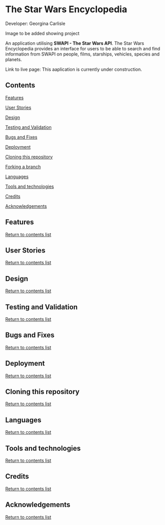 # The Star Wars Encyclopedia
Developer: Georgina Carlisle

Image to be added showing project

An application utilising **SWAPI - The Star Wars API**. The Star Wars Encyclopedia provides an interface for users to be able to search and find information from SWAPI on people, films, starships, vehicles, species and planets.

Link to live page: This aaplication is currently under construction.

## Contents

[Features](#features)

[User Stories](#user-stories)

[Design](#design)

[Testing and Validation](#testing-and-validation)

[Bugs and Fixes](#bugs-and-fixes)

[Deployment](#deployment)

[Cloning this repository](#cloning)

[Forking a branch](#forking)

[Languages](#languages)

[Tools and technologies](#tools-and-technologies)

[Credits](#credits)

[Acknowledgements](#acknowledgements)

## Features

[Return to contents list](#contents)

## User Stories

[Return to contents list](#contents)

## Design

[Return to contents list](#contents)

## Testing and Validation

[Return to contents list](#contents)

## Bugs and Fixes

[Return to contents list](#contents)

## Deployment

[Return to contents list](#contents)

## Cloning this repository

[Return to contents list](#contents)

## Languages

[Return to contents list](#contents)

## Tools and technologies

[Return to contents list](#contents)

## Credits

[Return to contents list](#contents)

## Acknowledgements

[Return to contents list](#contents)